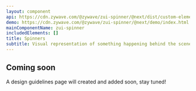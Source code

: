 ```yaml
---
layout: component
api: https://cdn.zywave.com/@zywave/zui-spinner/@next/dist/custom-elements.json
demo: https://cdn.zywave.com/@zywave/zui-spinner/@next/demo/index.html
mainComponentName: zui-spinner
includedElements: []
title: Spinners
subtitle: Visual representation of something happening behind the scenes when loading, uploading, or downloading.
---
```


## Coming soon

A design guidelines page will created and added soon, stay tuned!
